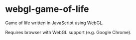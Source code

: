 webgl-game-of-life
==================

Game of life written in JavaScript using WebGL.

Requires browser with WebGL support (e.g. Google Chrome).
